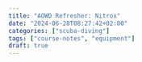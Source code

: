 ```yaml
---
title: "AOWD Refresher: Nitrox"
date: "2024-06-28T08:27:42+02:00"
categories: ["scuba-diving"]
tags: ["course-notes", "equipment"]
draft: true
---
```

